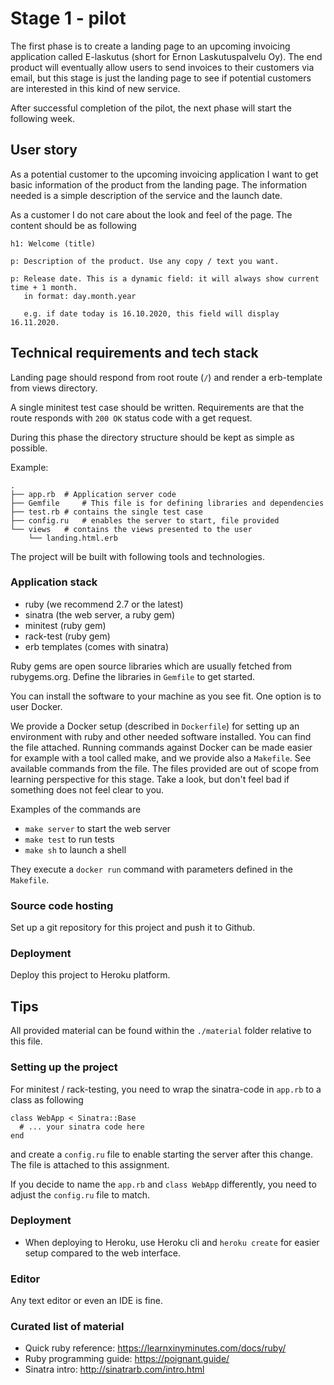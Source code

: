 # Stage 1 - pilot

The first phase is to create a landing page to an upcoming invoicing application
called E-laskutus (short for Ernon Laskutuspalvelu Oy). The end product will
eventually allow users to send invoices to their customers via email, but this
stage is just the landing page to see if potential customers are interested in
this kind of new service.

After successful completion of the pilot, the next phase will start the following week.

## User story

As a potential customer to the upcoming invoicing application I want to get basic
information of the product from the landing page. The information needed is a
simple description of the service and the launch date.

As a customer I do not care about the look and feel of the page. The content should
be as following

```
h1: Welcome (title)

p: Description of the product. Use any copy / text you want.

p: Release date. This is a dynamic field: it will always show current time + 1 month.
   in format: day.month.year 
   
   e.g. if date today is 16.10.2020, this field will display 16.11.2020.
```

## Technical requirements and tech stack

Landing page should respond from root route (`/`) and render a erb-template from
views directory.

A single minitest test case should be written. Requirements are that the route
responds with `200 OK` status code with a get request. 

During this phase the directory structure should be kept as simple as possible.

Example:

```
.
├── app.rb 	# Application server code
├── Gemfile 	# This file is for defining libraries and dependencies
├── test.rb	# contains the single test case
├── config.ru	# enables the server to start, file provided
└── views	# contains the views presented to the user
    └── landing.html.erb
``` 

The project will be built with following tools and technologies.

### Application stack

* ruby (we recommend 2.7 or the latest)
* sinatra (the web server, a ruby gem)
* minitest (ruby gem)
* rack-test (ruby gem)
* erb templates (comes with sinatra)

Ruby gems are open source libraries which are usually fetched from rubygems.org.
Define the libraries in `Gemfile` to get started.

You can install the software to your machine as you see fit. One option is to
user Docker.

We provide a Docker setup (described in `Dockerfile`) for setting up an
environment with ruby and other needed software installed. You can find the
file attached. Running commands against Docker can be made easier for example
with a tool called make, and we provide also a `Makefile`. See available
commands from the file. The files provided are out of scope from learning perspective
for this stage. Take a look, but don't feel bad if something does not feel clear to you.

Examples of the commands are

* `make server` to start the web server
* `make test` to run tests
* `make sh` to launch a shell

They execute a `docker run` command with parameters defined in the `Makefile`.

### Source code hosting

Set up a git repository for this project and push it to Github.

### Deployment

Deploy this project to Heroku platform.

## Tips

All provided material can be found within the `./material` folder relative to this file.

### Setting up the project

For minitest / rack-testing, you need to wrap the sinatra-code in `app.rb` to a class as following

```
class WebApp < Sinatra::Base
  # ... your sinatra code here
end
```

and create a `config.ru` file to enable starting the server after this change. The file is attached to this assignment.

If you decide to name the `app.rb` and `class WebApp` differently, you need to adjust the `config.ru` file to match.

### Deployment

* When deploying to Heroku, use Heroku cli and `heroku create` for easier setup compared to the web interface.

### Editor

Any text editor or even an IDE is fine.

### Curated list of material

* Quick ruby reference: https://learnxinyminutes.com/docs/ruby/
* Ruby programming guide: https://poignant.guide/
* Sinatra intro: http://sinatrarb.com/intro.html
